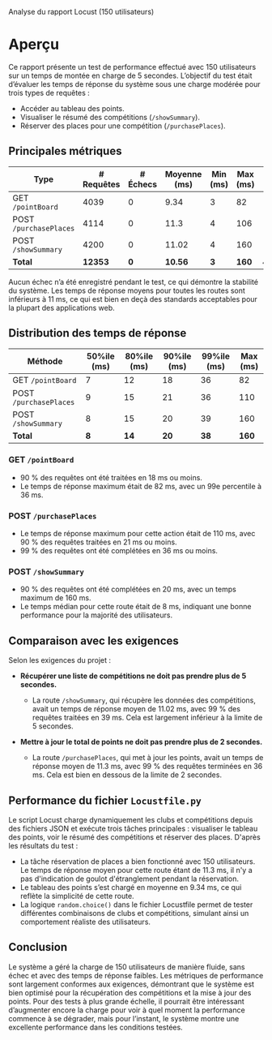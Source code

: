 Analyse du rapport Locust (150 utilisateurs)
# Aperçu

Ce rapport présente un test de performance effectué avec 150 utilisateurs sur un temps de montée en charge de 5 secondes. L’objectif du test était d’évaluer les temps de réponse du système sous une charge modérée pour trois types de requêtes :

- Accéder au tableau des points.
- Visualiser le résumé des compétitions (`/showSummary`).
- Réserver des places pour une compétition (`/purchasePlaces`).

## Principales métriques

| Type                  | # Requêtes | # Échecs | Moyenne (ms) | Min (ms) | Max (ms) | RPS   |
|-----------------------|------------|----------|--------------|----------|----------|-------|
| GET `/pointBoard`     | 4039       | 0        | 9.34         | 3        | 82       | 15.47 |
| POST `/purchasePlaces`| 4114       | 0        | 11.3         | 4        | 106      | 15.76 |
| POST `/showSummary`   | 4200       | 0        | 11.02        | 4        | 160      | 16.09 |
| **Total**             | **12353**  | **0**    | **10.56**    | **3**    | **160**  | **47.31** |

Aucun échec n’a été enregistré pendant le test, ce qui démontre la stabilité du système. Les temps de réponse moyens pour toutes les routes sont inférieurs à 11 ms, ce qui est bien en deçà des standards acceptables pour la plupart des applications web.

## Distribution des temps de réponse

| Méthode               | 50%ile (ms) | 80%ile (ms) | 90%ile (ms) | 99%ile (ms) | Max (ms) |
|-----------------------|-------------|-------------|-------------|-------------|----------|
| GET `/pointBoard`     | 7           | 12          | 18          | 36          | 82       |
| POST `/purchasePlaces`| 9           | 15          | 21          | 36          | 110      |
| POST `/showSummary`   | 8           | 15          | 20          | 39          | 160      |
| **Total**             | **8**       | **14**      | **20**      | **38**      | **160**  |

### GET `/pointBoard`

- 90 % des requêtes ont été traitées en 18 ms ou moins.
- Le temps de réponse maximum était de 82 ms, avec un 99e percentile à 36 ms.

### POST `/purchasePlaces`

- Le temps de réponse maximum pour cette action était de 110 ms, avec 90 % des requêtes traitées en 21 ms ou moins.
- 99 % des requêtes ont été complétées en 36 ms ou moins.

### POST `/showSummary`

- 90 % des requêtes ont été complétées en 20 ms, avec un temps maximum de 160 ms.
- Le temps médian pour cette route était de 8 ms, indiquant une bonne performance pour la majorité des utilisateurs.

## Comparaison avec les exigences

Selon les exigences du projet :

- **Récupérer une liste de compétitions ne doit pas prendre plus de 5 secondes.**
    - La route `/showSummary`, qui récupère les données des compétitions, avait un temps de réponse moyen de 11.02 ms, avec 99 % des requêtes traitées en 39 ms. Cela est largement inférieur à la limite de 5 secondes.

- **Mettre à jour le total de points ne doit pas prendre plus de 2 secondes.**
    - La route `/purchasePlaces`, qui met à jour les points, avait un temps de réponse moyen de 11.3 ms, avec 99 % des requêtes terminées en 36 ms. Cela est bien en dessous de la limite de 2 secondes.

## Performance du fichier `Locustfile.py`

Le script Locust charge dynamiquement les clubs et compétitions depuis des fichiers JSON et exécute trois tâches principales : visualiser le tableau des points, voir le résumé des compétitions et réserver des places. D'après les résultats du test :

- La tâche réservation de places a bien fonctionné avec 150 utilisateurs. Le temps de réponse moyen pour cette route étant de 11.3 ms, il n'y a pas d'indication de goulot d'étranglement pendant la réservation.
- Le tableau des points s’est chargé en moyenne en 9.34 ms, ce qui reflète la simplicité de cette route.
- La logique `random.choice()` dans le fichier Locustfile permet de tester différentes combinaisons de clubs et compétitions, simulant ainsi un comportement réaliste des utilisateurs.

## Conclusion

Le système a géré la charge de 150 utilisateurs de manière fluide, sans échec et avec des temps de réponse faibles. Les métriques de performance sont largement conformes aux exigences, démontrant que le système est bien optimisé pour la récupération des compétitions et la mise à jour des points. Pour des tests à plus grande échelle, il pourrait être intéressant d’augmenter encore la charge pour voir à quel moment la performance commence à se dégrader, mais pour l’instant, le système montre une excellente performance dans les conditions testées.
